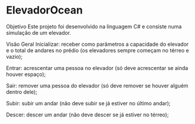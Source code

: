 # ElevadorOcean
Objetivo
Este projeto foi desenvolvido na linguagem C# e consiste numa simulação de um elevador.

Visão Geral
Inicializar: receber como parâmetros a capacidade do elevador e o total de andares no prédio (os elevadores sempre começam no térreo e vazio);

Entrar: acrescentar uma pessoa no elevador (só deve acrescentar se ainda houver espaço);

Sair: remover uma pessoa do elevador (só deve remover se houver alguém dentro dele);

Subir: subir um andar (não deve subir se já estiver no último andar);

Descer: descer um andar (não deve descer se já estiver no térreo);

